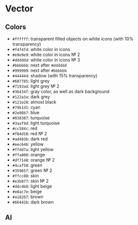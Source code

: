# Vector

## Colors

- `#ffffff`: transparent filled objects on white icons (with 10% transparency)
- `#f4f4f4`: white color in icons
- `#e9e9e9`: white color in icons № 2
- `#dddddd`: white color in icons № 3
- `#bbbbbb`: next after `#dddddd`
- `#999999`: next after `#bbbbbb`
- `#444444`: shadow (with 15% transparency)
- `#607785`: light grey
- `#7193ad`: light grey № 2
- `#36434f`: gray color, as well as dark background
- `#122a3a`: dark grey
- `#121e28`: almost black
- `#79b1d1`: cyan
- `#2e86b7`: blue
- `#038387`: turquoise
- `#3aaf9d`: light turquoise
- `#cc584c`: red
- `#f84d18`: red № 2
- `#ad403b`: dark red
- `#eec646`: yellow
- `#ffdd7a`: light yellow
- `#ffa000`: orange
- `#df7148`: orange № 2
- `#4caf50`: green
- `#35965f`: green № 2
- `#ffcc80`: skin
- `#e3b877`: skin № 2
- `#ddc4b0`: light beige
- `#e0ac7e`: beige
- `#a18267`: brown
- `#66442b`: dark brown

## AI

